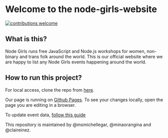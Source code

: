 # Welcome to the node-girls-website

[![contributions welcome](https://img.shields.io/badge/contributions-welcome-brightgreen.svg?style=flat)](https://github.com/node-girls/node-girls-website/issues)

## What is this?

Node Girls runs free JavaScript and Node.js workshops for women, non-binary and trans folk around the world. This is our official website where we are happy to list any Node Girls events happening around the world.

## How to run this project?

For local access, clone the repo from [here](https://github.com/node-girls/node-girls-website).

Our page is running on [Github Pages](https://pages.github.com/). To see your changes locally, open the page you are editing in a browser.

To update event data, [follow this guide](updating-site.md)

This repository is maintained by @msmichellegar, @minaorangina and @claireinez.
